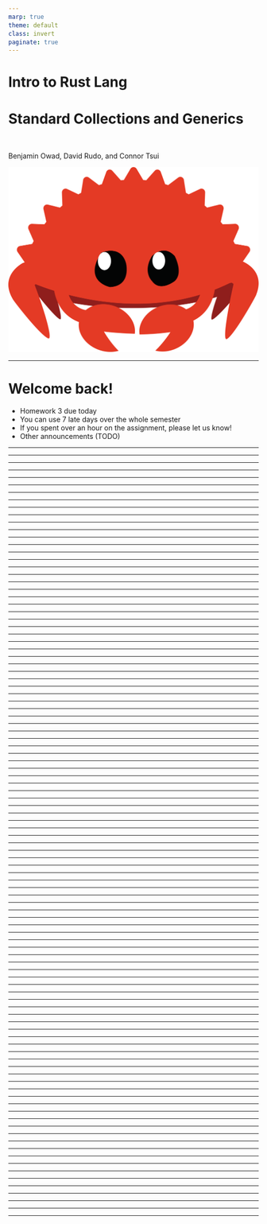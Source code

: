 ```yaml
---
marp: true
theme: default
class: invert
paginate: true
---
```


# Intro to Rust Lang

# **Standard Collections and Generics**

<br>

Benjamin Owad, David Rudo, and Connor Tsui

![bg right:35% 65%](../images/ferris.svg)


---


# Welcome back!

* Homework 3 due today
* You can use 7 late days over the whole semester
* If you spent over an hour on the assignment, please let us know!
* Other announcements (TODO)


---








---









---









---









---









---









---









---









---









---









---









---









---









---









---









---









---









---









---









---









---









---









---









---









---









---









---









---









---









---









---









---









---









---









---









---









---









---









---









---









---









---









---









---









---









---









---









---









---









---









---









---









---









---









---









---









---









---









---









---









---









---









---









---









---









---









---









---









---









---









---









---









---









---









---









---









---









---









---









---









---









---









---









---









---









---









---









---









---









---









---









---









---









---









---









---









---









---









---









---









---









---









---









---

